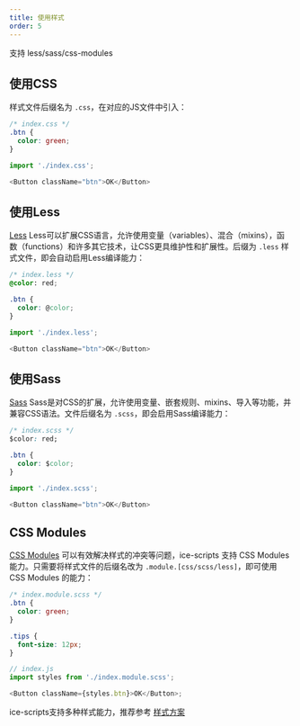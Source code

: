 ```yaml
---
title: 使用样式
order: 5
---
```


支持 less/sass/css-modules
## 使用CSS

样式文件后缀名为 `.css`，在对应的JS文件中引入：

```css
/* index.css */
.btn {
  color: green;
}
```

```js
import './index.css';

<Button className="btn">OK</Button>
```

## 使用Less

[Less](http://lesscss.org/) Less可以扩展CSS语言，允许使用变量（variables）、混合（mixins），函数（functions）和许多其它技术，让CSS更具维护性和扩展性。后缀为 `.less` 样式文件，即会自动启用Less编译能力：

```css
/* index.less */
@color: red;

.btn {
  color: @color;
}
```

```js
import './index.less';

<Button className="btn">OK</Button>

```

## 使用Sass

[Sass](https://sass-lang.com/) Sass是对CSS的扩展，允许使用变量、嵌套规则、mixins、导入等功能，并兼容CSS语法。文件后缀名为 `.scss`，即会启用Sass编译能力：

```css
/* index.scss */
$color: red;

.btn {
  color: $color;
}
```

```js
import './index.scss';

<Button className="btn">OK</Button>

```

## CSS Modules

[CSS Modules](https://github.com/css-modules/css-modules) 可以有效解决样式的冲突等问题，ice-scripts 支持 CSS Modules 能力。只需要将样式文件的后缀名改为 `.module.[css/scss/less]`，即可使用 CSS Modules 的能力：

```css
/* index.module.scss */
.btn {
  color: green;
}

.tips {
  font-size: 12px;
}
```

```js
// index.js
import styles from './index.module.scss';

<Button className={styles.btn}>OK</Button>;
```
ice-scripts支持多种样式能力，推荐参考 [样式方案](/docs/guide/dev/style)